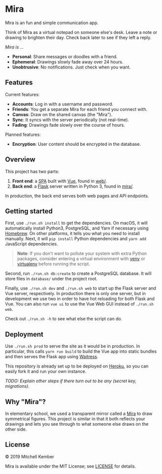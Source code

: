 # Mira

Mira is an fun and simple communication app.

Think of Mira as a virtual notepad on someone else's desk. Leave a note or drawing to brighten their day. Check back later to see if they left a reply.

_Mira is …_

- **Personal**: Share messages or doodles with a friend.
- **Ephemeral**: Drawings slowly fade away over 24 hours.
- **Unobtrusive**: No notifications. Just check when you want.

## Features

Current features:

- **Accounts**: Log in with a username and password.
- **Friends**: You get a separate Mira for each friend you connect with.
- **Canvas**: Draw on the shared canvas (the "Mira").
- **Sync**: It syncs with the server periodically (not real-time).
- **Fading**: Drawings fade slowly over the course of hours.

Planned features:

- **Encryption**: User content should be encrypted in the database.

## Overview

This project has two parts:

1. **Front end**: a [SPA][] built with [Vue][], found in [web/](web).
2. **Back end**: a [Flask][] server written in Python 3, found in [mira/](mira).

In production, the back end serves both web pages and API endpoints.

## Getting started

First, use `./run.sh install` to get the dependencies. On macOS, it will automatically install Python3, PostgreSQL, and Yarn if necessary using [Homebrew][]. On other platforms, it tells you what you need to install manually. Next, it will `pip install` Python dependencies and `yarn add` JavaScript dependencies.

> **Note**: If you don't want to pollute your system with extra Python packages, consider entering a virtual environment with [venv][] or [virtualenv][] before running the script.

Second, run `./run.sh db:create` to create a PostgreSQL database. It will store files in `database/` under the project root.

Finally, use `./run.sh dev` and `./run.sh web` to start up the Flask server and Vue server, respectively. In production there is only one server, but in development we use two in order to have hot reloading for both Flask and Vue. You can also run `vue ui` to use the Vue Web GUI instead of `./run.sh web`.

Check out `./run.sh -h` to see what else the script can do.

## Deployment

Use `./run.sh prod` to serve the site as it would be in production. In particular, this calls `yarn run build` to build the Vue app into static bundles and then serves the Flask app using [Waitress][].

This repository is already set up to be deployed on [Heroku][], so you can easily fork it and run your own instance.

_TODO: Explain other steps if there turn out to be any (secret key, migrations)._

## Why "Mira"?

In elementary school, we used a transparent mirror called a [Mira][] to draw symmetrical figures. This project is similar in that it both reflects your drawings and lets you see through to what someone else draws on the other side.

## License

© 2019 Mitchell Kember

Mira is available under the MIT License; see [LICENSE](LICENSE.md) for details.

[Flask]: http://flask.pocoo.org
[Heroku]: https://heroku.com
[Homebrew]: https://brew.sh
[Mira]: https://www.mrlondonsclass.com/mira.html
[SPA]: https://en.wikipedia.org/wiki/Single-page_application
[Vue]: https://vuejs.org
[Waitress]: https://docs.pylonsproject.org/projects/waitress/en/stable/
[venv]: https://docs.python.org/3/library/venv.html
[virtualenv]: https://virtualenv.pypa.io/en/latest/userguide/
